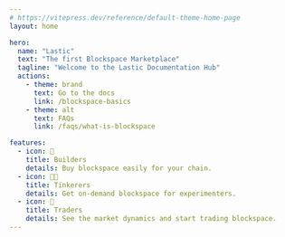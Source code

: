 ```yaml
---
# https://vitepress.dev/reference/default-theme-home-page
layout: home

hero:
  name: "Lastic"
  text: "The first Blockspace Marketplace"
  tagline: "Welcome to the Lastic Documentation Hub"
  actions:
    - theme: brand
      text: Go to the docs
      link: /blockspace-basics
    - theme: alt
      text: FAQs
      link: /faqs/what-is-blockspace

features:
  - icon: 👷
    title: Builders
    details: Buy blockspace easily for your chain.
  - icon: 👩‍🔬
    title: Tinkerers
    details: Get on-demand blockspace for experimenters.
  - icon: 🤵
    title: Traders
    details: See the market dynamics and start trading blockspace.
---
```


